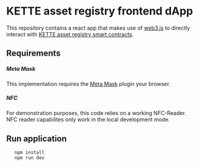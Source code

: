 # KETTE asset registry frontend dApp

This repository contains a react app that makes use of [web3.js](https://github.com/ethereum/web3.js/) to directly interact with [KETTE asset registry smart contracts](https://github.com/kette-io/nft-asset-registry-smart-contracts).

## Requirements

##### Meta Mask

This implementation requires the [Meta Mask](https://metamask.io/) plugin your browser.

##### NFC

For demonstration purposes, this code relies on a working NFC-Reader. NFC reader capabilites only work in the local development mode.

## Run application
       npm install
       npm run dev       